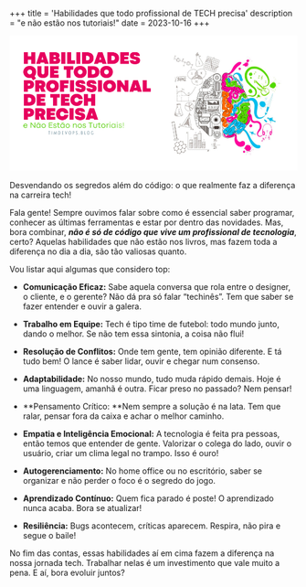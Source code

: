 +++
title = 'Habilidades que todo profissional de TECH precisa'
description = "e não estão nos tutoriais!"
date = 2023-10-16
+++

![](1_XcL-NTc6co-csz4wticyaw.png)

Desvendando os segredos além do código: o que realmente faz a diferença na carreira tech!

Fala gente! Sempre ouvimos falar sobre como é essencial saber programar, conhecer as últimas ferramentas e estar por dentro das novidades. Mas, bora combinar, **_não é só de código que vive um profissional de tecnologia_**, certo? Aquelas habilidades que não estão nos livros, mas fazem toda a diferença no dia a dia, são tão valiosas quanto.

Vou listar aqui algumas que considero top:

- **Comunicação Eficaz:** Sabe aquela conversa que rola entre o designer, o cliente, e o gerente? Não dá pra só falar “techinês”. Tem que saber se fazer entender e ouvir a galera.

- **Trabalho em Equipe:** Tech é tipo time de futebol: todo mundo junto, dando o melhor. Se não tem essa sintonia, a coisa não flui!

- **Resolução de Conflitos:** Onde tem gente, tem opinião diferente. E tá tudo bem! O lance é saber lidar, ouvir e chegar num consenso.

- **Adaptabilidade:** No nosso mundo, tudo muda rápido demais. Hoje é uma linguagem, amanhã é outra. Ficar preso no passado? Nem pensar!

- **Pensamento Crítico: **Nem sempre a solução é na lata. Tem que ralar, pensar fora da caixa e achar o melhor caminho.

- **Empatia e Inteligência Emocional:** A tecnologia é feita pra pessoas, então temos que entender de gente. Valorizar o colega do lado, ouvir o usuário, criar um clima legal no trampo. Isso é ouro!

- **Autogerenciamento:** No home office ou no escritório, saber se organizar e não perder o foco é o segredo do jogo.

- **Aprendizado Contínuo:** Quem fica parado é poste! O aprendizado nunca acaba. Bora se atualizar!

- **Resiliência:** Bugs acontecem, críticas aparecem. Respira, não pira e segue o baile!

No fim das contas, essas habilidades aí em cima fazem a diferença na nossa jornada tech. Trabalhar nelas é um investimento que vale muito a pena. E aí, bora evoluir juntos?
